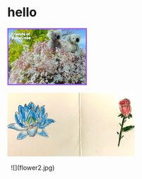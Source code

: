 # hello

![](banner(2).png)

![](flower2.jpg)

<html>
<body>
  <img scr="banner(2).png">
   <img scr="flower2.jpg">
</body>
  
  
</html>
![](flower2.jpg)
